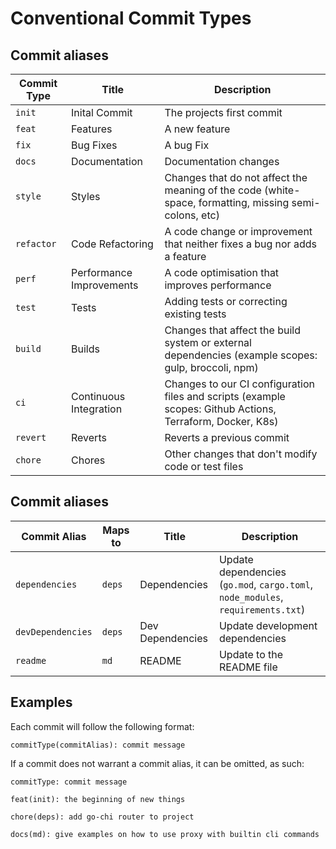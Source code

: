 # Conventional Commit Types

## Commit aliases

| Commit Type | Title                    | Description                                                                                                 |
|-------------|--------------------------|-------------------------------------------------------------------------------------------------------------|
| `init`      | Inital Commit            | The projects first commit                                                                                   |
| `feat`      | Features                 | A new feature                                                                                               |
| `fix`       | Bug Fixes                | A bug Fix                                                                                                   |
| `docs`      | Documentation            | Documentation changes                                                                                       |
| `style`     | Styles                   | Changes that do not affect the meaning of the code (white-space, formatting, missing semi-colons, etc)      |
| `refactor`  | Code Refactoring         | A code change or improvement that neither fixes a bug nor adds a feature                                    |
| `perf`      | Performance Improvements | A code optimisation that improves performance                                                               |
| `test`      | Tests                    | Adding tests or correcting existing tests                                                                   |
| `build`     | Builds                   | Changes that affect the build system or external dependencies (example scopes: gulp, broccoli, npm)         |
| `ci`        | Continuous Integration   | Changes to our CI configuration files and scripts (example scopes: Github Actions, Terraform, Docker, K8s)  |
| `revert`    | Reverts                  | Reverts a previous commit                                                                                   |
| `chore`     | Chores                   | Other changes that don't modify code or test files                                                          |

## Commit aliases

| Commit Alias       | Maps to | Title             | Description                                                                       |
|--------------------|---------|-------------------|-----------------------------------------------------------------------------------|
| `dependencies`     | `deps`  | Dependencies      | Update dependencies (`go.mod`, `cargo.toml`, `node_modules`, `requirements.txt`)  |
| `devDependencies`  | `deps`  | Dev Dependencies  | Update development dependencies                                                   |
| `readme`           | `md`    | README            | Update to the README file                                                         |

## Examples
Each commit will follow the following format:
```
commitType(commitAlias): commit message
```
If a commit does not warrant a commit alias, it can be omitted, as such:
```
commitType: commit message
```
```
feat(init): the beginning of new things
```
```
chore(deps): add go-chi router to project
```
```
docs(md): give examples on how to use proxy with builtin cli commands
```
